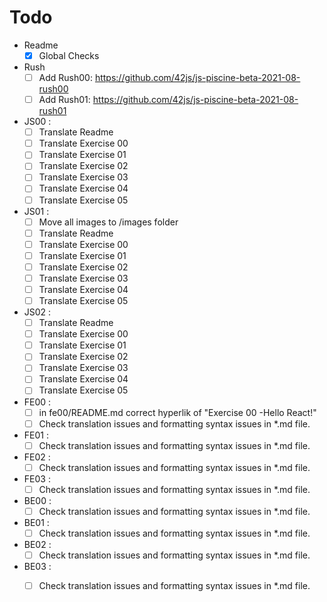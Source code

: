 # Todo
- Readme
  - [x] Global Checks
- Rush
  - [ ] Add Rush00: https://github.com/42js/js-piscine-beta-2021-08-rush00
  - [ ] Add Rush01: https://github.com/42js/js-piscine-beta-2021-08-rush01
- JS00 : 
  - [ ] Translate Readme
  - [ ] Translate Exercise 00
  - [ ] Translate Exercise 01
  - [ ] Translate Exercise 02
  - [ ] Translate Exercise 03
  - [ ] Translate Exercise 04
  - [ ] Translate Exercise 05

- JS01 : 
  - [ ] Move all images to /images folder
  - [ ] Translate Readme
  - [ ] Translate Exercise 00
  - [ ] Translate Exercise 01
  - [ ] Translate Exercise 02
  - [ ] Translate Exercise 03
  - [ ] Translate Exercise 04
  - [ ] Translate Exercise 05

- JS02 : 
  - [ ] Translate Readme
  - [ ] Translate Exercise 00
  - [ ] Translate Exercise 01
  - [ ] Translate Exercise 02
  - [ ] Translate Exercise 03
  - [ ] Translate Exercise 04
  - [ ] Translate Exercise 05

- FE00 : 
  - [ ] in fe00/README.md correct hyperlik of "Exercise 00 -Hello React!"
  - [ ] Check translation issues and formatting syntax issues in *.md file.
- FE01 :
  - [ ] Check translation issues and formatting syntax issues in *.md file.
- FE02 : 
  - [ ] Check translation issues and formatting syntax issues in *.md file.
- FE03 :
  - [ ] Check translation issues and formatting syntax issues in *.md file.

- BE00 :
  - [ ] Check translation issues and formatting syntax issues in *.md file.
- BE01 : 
  - [ ] Check translation issues and formatting syntax issues in *.md file.
- BE02 : 
  - [ ] Check translation issues and formatting syntax issues in *.md file.
- BE03 : 
  - [ ] Check translation issues and formatting syntax issues in *.md file.

